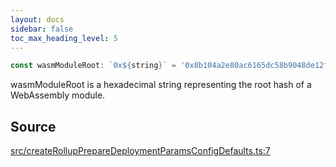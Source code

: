 ```yaml
---
layout: docs
sidebar: false
toc_max_heading_level: 5
---
```


```ts
const wasmModuleRoot: `0x${string}` = '0x8b104a2e80ac6165dc58b9048de12f301d70b02a0ab51396c22b4b4b802a16a4';
```

wasmModuleRoot is a hexadecimal string representing the root hash of a
WebAssembly module.

## Source

[src/createRollupPrepareDeploymentParamsConfigDefaults.ts:7](https://github.com/OffchainLabs/arbitrum-orbit-sdk/blob/cfcbd32d6879cf7817a33b24f062a0fd879ea257/src/createRollupPrepareDeploymentParamsConfigDefaults.ts#L7)
